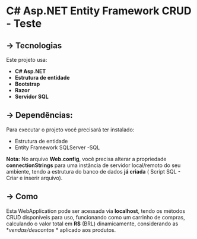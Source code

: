 # C# Asp.NET Entity Framework CRUD - Teste

## -> Tecnologias
Este projeto usa:

- **C# Asp.NET**
- **Estrutura de entidade**
- **Bootstrap**
- **Razor**
- **Servidor SQL**

## -> Dependências:
Para executar o projeto você precisará ter instalado:

- Estrutura de entidade
- Entity Framework SQLServer
-SQL

**Nota:** No arquivo **Web.config**, você precisa alterar a propriedade **connectionStrings** para uma instância de servidor local/remoto do seu ambiente, tendo a estrutura do banco de dados **já criada** ( Script SQL - Criar e inserir arquivo).

## -> Como
Esta WebApplication pode ser acessada via **localhost**, tendo os métodos CRUD disponíveis para uso, funcionando como um carrinho de compras, calculando o valor total em **R$** (BRL) dinamicamente, considerando as **vendas/descontos* * aplicado aos produtos.
